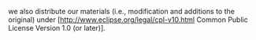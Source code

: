 we also distribute our materials (i.e., modification and additions to the original) 
under  [http://www.eclipse.org/legal/cpl-v10.html Common Public License Version 1.0 (or later)]. 
